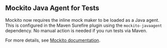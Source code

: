 <!-- ...existing code... -->

## Mockito Java Agent for Tests

Mockito now requires the inline mock maker to be loaded as a Java agent. This is configured in the Maven Surefire plugin using the `mockito-javaagent` dependency. No manual action is needed if you run tests via Maven.

For more details, see [Mockito documentation](https://javadoc.io/doc/org.mockito/mockito-core/latest/org.mockito/org/mockito/Mockito.html#0.3).

<!-- ...existing code... -->

